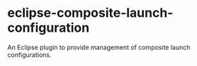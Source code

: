# eclipse-composite-launch-configuration
An Eclipse plugin to provide management of composite launch configurations.
